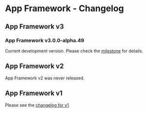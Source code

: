 # App Framework - Changelog

## App Framework v3

### App Framework v3.0.0-alpha.49

Current development version. Please check the [milestone](https://github.com/scriptPilot/app-framework/milestone/8) for details.

## App Framework v2

App Framework v2 was never released.

## App Framework v1

Please see the [changelog for v1](https://github.com/scriptPilot/app-framework/blob/v1/CHANGELOG.md).
